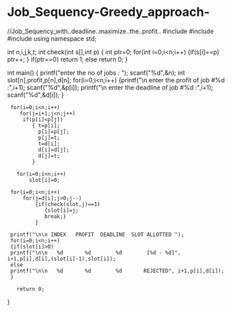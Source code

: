 # Job_Sequency-Greedy_approach-
//Job_Sequency_with..deadline..maximize..the..profit..
#include <iostream>
#include<cstdlib>
#include<cstdio>
using namespace std;


int n,i,j,k,t;
int check(int s[],int p)
       {  int ptr=0;
           for(int i=0;i<n;i++)
           {if(s[i]==p)
               ptr++;
            }
            if(ptr==0)
            return 1;
            else
            return 0;
        }

int main()
{
     printf("enter the no of jobs      : ");
     scanf("%d",&n);
     int slot[n],profit,p[n],d[n];
     for(i=0;i<n;i++)
       {printf("\n enter the profit of job #%d      :",i+1);
       scanf("%d",&p[i]);
       printf("\n enter the deadline of job #%d    :",i+1);
       scanf("%d",&d[i]);
       }

     for(i=0;i<n;i++)
        for(j=i+1;j<n;j++)
         if(p[i]<p[j])
            { t=p[i];
              p[i]=p[j];
              p[j]=t;
              t=d[i];
              d[i]=d[j];
              d[j]=t;
            }

       for(i=0;i<n;i++)
           slot[i]=0;

     for(i=0;i<n;i++)
         for(j=d[i];j>0;j--)
             {if(check(slot,j)==1)
                {slot[i]=j;
                break;}
             }

     printf("\n\n INDEX   PROFIT  DEADLINE  SLOT ALLOTTED ");
     for(i=0;i<n;i++)
     {if(slot[i]>0)
     printf("\n\n   %d       %d        %d        [%d - %d]", i+1,p[i],d[i],(slot[i]-1),slot[i]);
     else
     printf("\n\n   %d       %d        %d       REJECTED", i+1,p[i],d[i]);
     }

       return 0;
}

